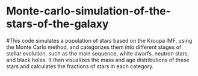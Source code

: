 # Monte-carlo-simulation-of-the-stars-of-the-galaxy
#This code simulates a population of stars based on the Kroupa IMF, using the Monte Carlo method, and categorizes them into different stages of stellar evolution, such as the main sequence, white dwarfs, neutron stars, and black holes. It then visualizes the mass and age distributions of these stars and calculates the fractions of stars in each category.
